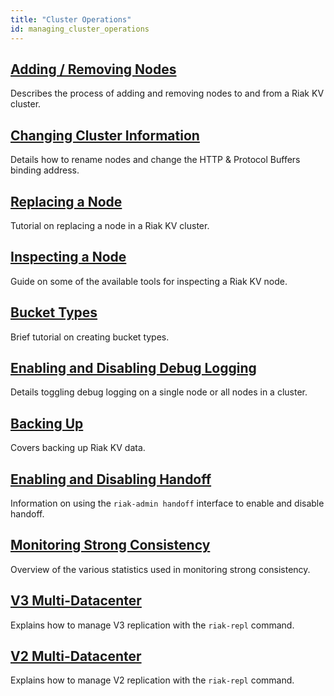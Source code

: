 ```yaml
---
title: "Cluster Operations"
id: managing_cluster_operations
---
```


[ops add remove node]: ./adding-removing-nodes.md
[ops change info]: ./changing-cluster-info.md
[ops replace node]: ./replacing-node.md
[ops inspect node]: ./inspecting-node.md
[ops bucket types]: ./bucket-types.md
[ops log]: ./logging.md
[ops backup]: ./backing-up.md
[ops handoff]: ./handoff.md
[ops strong consistency]: ./strong-consistency.md
[ops v3 mdc]: ./v3-multi-datacenter.md
[ops v2 mdc]: ./v2-multi-datacenter.md


## [Adding / Removing Nodes][ops add remove node]

Describes the process of adding and removing nodes to and from a Riak KV cluster.

## [Changing Cluster Information][ops change info]

Details how to rename nodes and change the HTTP & Protocol Buffers binding address.

## [Replacing a Node][ops replace node]

Tutorial on replacing a node in a Riak KV cluster.

## [Inspecting a Node][ops inspect node]

Guide on some of the available tools for inspecting a Riak KV node.

## [Bucket Types][ops bucket types]

Brief tutorial on creating bucket types.

## [Enabling and Disabling Debug Logging][ops log]

Details toggling debug logging on a single node or all nodes in a cluster.

## [Backing Up][ops backup]

Covers backing up Riak KV data.

## [Enabling and Disabling Handoff][ops handoff]

Information on using the `riak-admin handoff` interface to enable and disable handoff.

## [Monitoring Strong Consistency][ops strong consistency]

Overview of the various statistics used in monitoring strong consistency.

## [V3 Multi-Datacenter][ops v3 mdc]

Explains how to manage V3 replication with the `riak-repl` command.

## [V2 Multi-Datacenter][ops v2 mdc]

Explains how to manage V2 replication with the `riak-repl` command.
